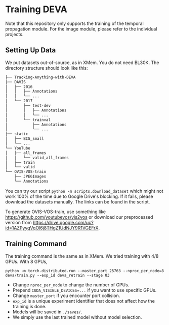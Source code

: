 # Training DEVA

Note that this repository only supports the training of the temporal propagation module. For the image module, please refer to the individual projects.

## Setting Up Data

We put datasets out-of-source, as in XMem. You do not need BL30K. The directory structure should look like this:
```bash
├── Tracking-Anything-with-DEVA
├── DAVIS
│   ├── 2016
│   │   ├── Annotations
│   │   └── ...
│   └── 2017
│       ├── test-dev
│       │   ├── Annotations
│       │   └── ...
│       └── trainval
│           ├── Annotations
│           └── ...
├── static
│   ├── BIG_small
│   └── ...
└── YouTube
│   ├── all_frames
│   │   └── valid_all_frames
│   ├── train
│   └── valid
└── OVIS-VOS-train
    ├── JPEGImages
    └── Annotations
```

You can try our script `python -m scripts.download_dataset` which might not work 100% of the time due to Google Drive's blocking. If it fails, please download the datasets manually. The links can be found in the script.

To generate OVIS-VOS-train, use something like https://github.com/youtubevos/vis2vos or download our preprocessed version from https://drive.google.com/uc?id=1AZPyyqVqOl6j8THgZ1UdNJY9R1VGEFrX.

## Training Command
The training command is the same as in XMem. We tried training with 4/8 GPUs.
With 8 GPUs,
```
python -m torch.distributed.run --master_port 25763 --nproc_per_node=8 deva/train.py --exp_id deva_retrain --stage 03
```
- Change `nproc_per_node` to change the number of GPUs.
- Prepend `CUDA_VISIBLE_DEVICES=...` if you want to use specific GPUs.
- Change `master_port` if you encounter port collision.
- `exp_id` is a unique experiment identifier that does not affect how the training is done.
- Models will be saved in `./saves/`.
- We simply use the last trained model without model selection.
